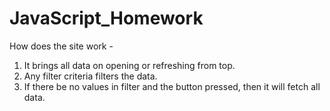 # JavaScript_Homework


How does the site work -

1.  It brings all data on opening or refreshing from top.
2.  Any filter criteria filters the data.
3.  If there be no values in filter and the button pressed, then it will fetch all data.
